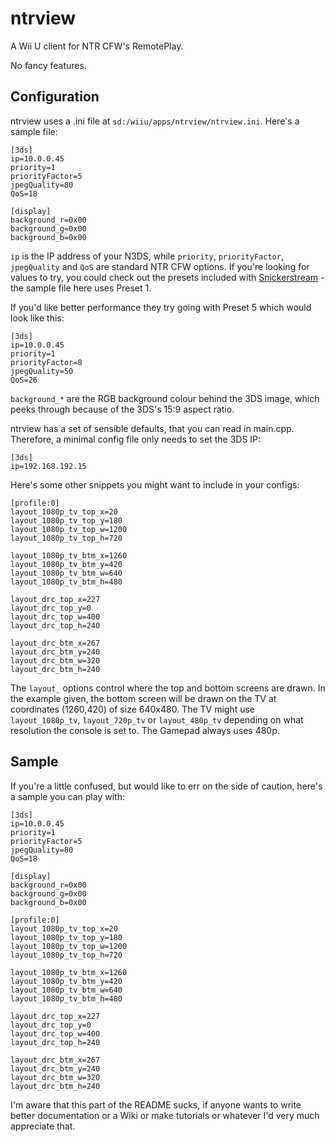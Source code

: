 # ntrview
A Wii U client for NTR CFW's RemotePlay.

No fancy features.

## Configuration
ntrview uses a .ini file at `sd:/wiiu/apps/ntrview/ntrview.ini`. Here's a sample file:
```
[3ds]
ip=10.0.0.45
priority=1
priorityFactor=5
jpegQuality=80
QoS=18

[display]
background_r=0x00
background_g=0x00
background_b=0x00
```
`ip` is the IP address of your N3DS, while `priority`, `priorityFactor`, `jpegQuality` and `QoS` are standard NTR CFW options. If you're looking for values to try, you could check out the presets included with [Snickerstream](https://github.com/RattletraPM/Snickerstream/blob/master/Snickerstream.au3#L1039) - the sample file here uses Preset 1. 

If you'd like better performance they try going with Preset 5 which would look like this:
```
[3ds]
ip=10.0.0.45
priority=1
priorityFactor=8
jpegQuality=50
QoS=26
```

`background_*` are the RGB background colour behind the 3DS image, which peeks through because of the 3DS's 15:9 aspect ratio.

ntrview has a set of sensible defaults, that you can read in main.cpp. Therefore, a minimal config file only needs to set the 3DS IP:
```
[3ds]
ip=192.168.192.15
```

Here's some other snippets you might want to include in your configs:
```
[profile:0]
layout_1080p_tv_top_x=20
layout_1080p_tv_top_y=180
layout_1080p_tv_top_w=1200
layout_1080p_tv_top_h=720

layout_1080p_tv_btm_x=1260
layout_1080p_tv_btm_y=420
layout_1080p_tv_btm_w=640
layout_1080p_tv_btm_h=480

layout_drc_top_x=227
layout_drc_top_y=0
layout_drc_top_w=400
layout_drc_top_h=240

layout_drc_btm_x=267
layout_drc_btm_y=240
layout_drc_btm_w=320
layout_drc_btm_h=240
```
The `layout_` options control where the top and bottom screens are drawn. In the example given, the bottom screen will be drawn on the TV at coordinates (1260,420) of size 640x480. The TV might use `layout_1080p_tv`, `layout_720p_tv` or `layout_480p_tv` depending on what resolution the console is set to. The Gamepad always uses 480p.

## Sample
If you're a little confused, but would like to err on the side of caution, here's a sample you can play with:
```
[3ds]
ip=10.0.0.45
priority=1
priorityFactor=5
jpegQuality=80
QoS=18

[display]
background_r=0x00
background_g=0x00
background_b=0x00

[profile:0]
layout_1080p_tv_top_x=20
layout_1080p_tv_top_y=180
layout_1080p_tv_top_w=1200
layout_1080p_tv_top_h=720

layout_1080p_tv_btm_x=1260
layout_1080p_tv_btm_y=420
layout_1080p_tv_btm_w=640
layout_1080p_tv_btm_h=480

layout_drc_top_x=227
layout_drc_top_y=0
layout_drc_top_w=400
layout_drc_top_h=240

layout_drc_btm_x=267
layout_drc_btm_y=240
layout_drc_btm_w=320
layout_drc_btm_h=240
```

I'm aware that this part of the README sucks, if anyone wants to write better documentation or a Wiki or make tutorials or whatever I'd very much appreciate that.
